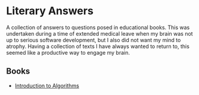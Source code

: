 # Literary Answers
A collection of answers to questions posed in educational books. This was undertaken during a time of extended medical leave when my brain was not up to serious software development, but I also did not want my mind to atrophy. Having a collection of texts I have always wanted to return to, this seemed like a productive way to engage my brain.
## Books
- [Introduction to Algorithms](introduction-to-algorithms/introduction-to-algorithms.md)

